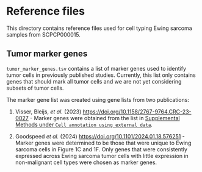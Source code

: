 # Reference files

This directory contains reference files used for cell typing Ewing sarcoma samples from SCPCP000015.

## Tumor marker genes

`tumor_marker_genes.tsv` contains a list of marker genes used to identify tumor cells in previously published studies.
Currently, this list only contains genes that should mark all tumor cells and we are not yet considering subsets of tumor cells.

The marker gene list was created using gene lists from two publications:

1. Visser, Bleijs, _et al._ (2023) https://doi.org/10.1158/2767-9764.CRC-23-0027 - Marker genes were obtained from the list in [Supplemental Methods under `Cell annotation using external data`](https://aacr.silverchair-cdn.com/aacr/content_public/journal/cancerrescommun/3/10/10.1158_2767-9764.crc-23-0027/1/crc-23-0027-s01.pdf).

2. Goodspeed _et al._ (2024) https://doi.org/10.1101/2024.01.18.576251 - Marker genes were determined to be those that were unique to Ewing sarcoma cells in Figure 1C and 1F.
Only genes that were consistently expressed across Ewing sarcoma tumor cells with little expression in non-malignant cell types were chosen as marker genes.

